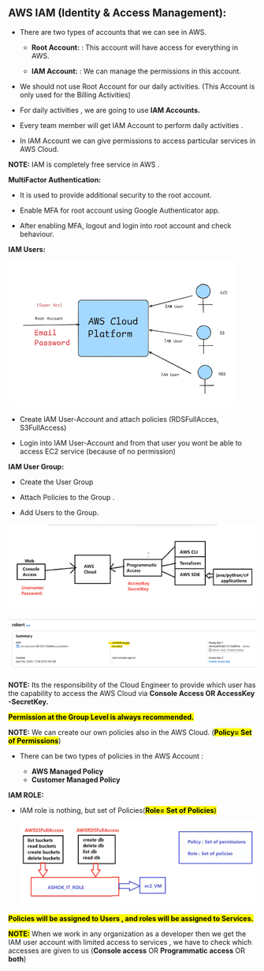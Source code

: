 ## AWS IAM (Identity & Access Management):
* There are two types of accounts that we can see in AWS.

  * __Root Account:__ : This account will have access for everything in AWS.

  * __IAM Account:__ : We can manage the permissions in this account.

* We should not use Root Account for our daily activities. (This Account is only used for the Billing Activities)

* For daily activities , we are going to use __IAM Accounts.__

* Every team member will get IAM Account to perform daily activities .

* In IAM Account we can give permissions to access particular services in AWS Cloud.

__NOTE:__ IAM is completely free service in AWS .

__MultiFactor Authentication:__

* It is used to provide additional security to the root account.

* Enable MFA for root account using Google Authenticator app.

* After enabling MFA, logout and login into root account and check behaviour.

__IAM Users:__

![alt text](image.png)

  * Create IAM User-Account and attach policies (RDSFullAcces, S3FullAccess)

  * Login into IAM User-Account and from that user you wont be able to access EC2 service (because of no permission)



__IAM User Group:__

* Create the User Group 

* Attach Policies to the Group .

* Add Users to the Group.

![alt text](image-9.png)

![alt text](image-10.png)

__NOTE:__ Its the responsibility of the Cloud Engineer to provide which user has the capability to access the AWS Cloud via __Console Access OR AccessKey -SecretKey.__

<mark>__Permission at the Group Level is always recommended.__

__NOTE:__ We can create our own policies also in the AWS Cloud. (<mark>__Policy= Set of Permissions__</mark>)

* There can be two types of policies in the AWS Account :

  * __AWS Managed Policy__
  * __Customer Managed Policy__

__IAM ROLE:__

* IAM role is nothing, but set of Policies(<mark>__Role= Set of Policies__)

  ![alt text](image-12.png)

<mark>__Policies will be assigned to Users , and roles will be assigned to Services.__

__<mark>NOTE:__ When we work in any organization as a developer then we get the IAM user account with limited access to services , we have to check which accesses are given to us (__Console access__ OR __Programmatic access__ OR __both__)